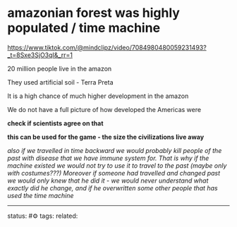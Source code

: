 # amazonian forest was highly populated / time machine 
https://www.tiktok.com/@mindclipz/video/7084980480059231493?_t=8Sxe3SjO3qI&_rr=1

20 million people live in the amazon

They used artificial soil - Terra Preta

It is a high chance of much higher development in the amazon

We do not have a full picture of how developed the Americas were

**check if scientists agree on that**

**this can be used for the game - the size the civilizations live away**

*also if we travelled in time backward we would probably kill people of the past with disease that we have immune system for. That is why if the machine existed we would not try to use it to travel to the past (maybe only with costumes???) Moreover if someone had travelled and changed past we would only knew that he did it - we would never understand what exactly did he change, and if he overwritten some other people that has used the time machine*

--- 
status: #⚙️ 
tags: 
related: 